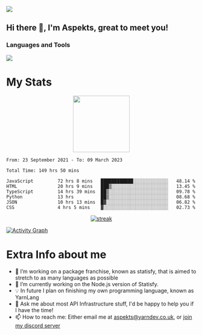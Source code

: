 ![](https://komarev.com/ghpvc/?username=aspekts&color=red)
## Hi there 👋, I'm Aspekts, great to meet you!
### Languages and Tools
<p align="left"> <a href="https://github.com/aspekts"><img src="https://skillicons.dev/icons?i=aws,azure,bash,bootstrap,cpp,cloudflare,css,discord,bots,express,fastapi,gcp,git,heroku,github,v,vim,regex,html,js,jquery,nodejs,linux,md,mysql,redis,mongodb,netlify,nextjs,py,react,sqlite,swift,ts,vscode"> </a> </p>

# My Stats
<p align="center">
<img height="150px" src="https://github-readme-stats.vercel.app/api?username=aspekts&hide_border=true&show_icons=true&count_private=true&theme=gruvbox&bg_color=151515" />
</p>

<!--START_SECTION:waka-->

```text
From: 23 September 2021 - To: 09 March 2023

Total Time: 149 hrs 50 mins

JavaScript         72 hrs 8 mins   ████████████░░░░░░░░░░░░░   48.14 %
HTML               20 hrs 9 mins   ███▒░░░░░░░░░░░░░░░░░░░░░   13.45 %
TypeScript         14 hrs 39 mins  ██▒░░░░░░░░░░░░░░░░░░░░░░   09.78 %
Python             13 hrs          ██▒░░░░░░░░░░░░░░░░░░░░░░   08.68 %
JSON               10 hrs 13 mins  █▓░░░░░░░░░░░░░░░░░░░░░░░   06.82 %
CSS                4 hrs 5 mins    ▓░░░░░░░░░░░░░░░░░░░░░░░░   02.73 %
```

<!--END_SECTION:waka-->
<p align="center">
  <a href="https://github.com/aspekts">      
<img title="stats" alt="streak" src="https://github-readme-streak-stats.herokuapp.com/?user=aspekts&theme=dark&hide_border=true&stroke=f53b3b"/>
</a>
</p>
<a href="https://github.com/aspekts"><img alt="Activity Graph" src="https://activity-graph.herokuapp.com/graph?username=aspekts&bg_color=0D1117&color=eca15b&line=eca15b&point=FFFFFF&hide_border=true" /></a>

# Extra Info about me
- 🌱 I’m working on a package franchise, known as statisfy, that is aimed to stretch to as many languages as possible
- 🔭 I’m currently working on the Node.js version of Statisfy.
- 💡 In future I plan on finishing my own programming language, known as YarnLang
- 💬 Ask me about most API Infrastructure stuff, I'd be happy to help you if I have the time!
- 📫 How to reach me: Either email me at aspekts@yarndev.co.uk, or [join my discord server](https://discord.gg/GxGTHBC)


